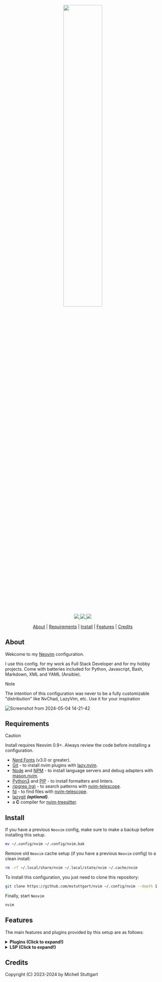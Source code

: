 <h2 align="center">
    <br>
  <a href="https://neovim.io">
    <img src="https://github.com/mstuttgart/nvim/assets/8174740/585d3de3-fb9e-43f8-bc43-068aa073b157" width="50%">
  </a>
</h2>

<p align="center">

<a href="https://dotfyle.com/mstuttgart/nvim">
<img src="https://dotfyle.com/mstuttgart/nvim/badges/plugins?style=for-the-badge" />
</a>
<a href="https://dotfyle.com/mstuttgart/nvim">
 <img src="https://dotfyle.com/mstuttgart/nvim/badges/leaderkey?style=for-the-badge" />
</a>
<a href="https://dotfyle.com/mstuttgart/nvim">
 <img src="https://dotfyle.com/mstuttgart/nvim/badges/plugin-manager?style=for-the-badge" />
</a>

</p>

<p align="center">
  <a href="#about">About</a> |
  <a href="#requirements">Requirements</a> |
  <a href="#install">Install</a> |
  <a href="#features">Features</a> |
  <a href="#credits">Credits</a>
</p>

## About

Wekcome to my [Neovim](https://neovim.io/) configuration.

I use this config. for my work as Full Stack Developer and for my hobby projects. Come with batteries included for Python, Javascript, Bash, Markdown, XML and YAML (Ansible).

> [!NOTE]
> The intention of this configuration was never to be a fully customizable "distribution" like NvChad, LazyVim, etc. Use it for your inspiration

![Screenshot from 2024-05-04 14-21-42](https://github.com/mstuttgart/nvim/assets/8174740/51b6059b-cdf9-4478-b5f9-6340f3b847bb)


## Requirements

> [!CAUTION]
 > Install requires Neovim 0.9+. Always review the code before installing a configuration.

- [Nerd Fonts](https://www.nerdfonts.com/) (v3.0 or greater).
- [Git](https://git-scm.com/) - to install nvim plugins with [lazy.nvim](https://github.com/folke/lazy.nvim).
- [Node](https://nodejs.org/) and [NPM](https://www.npmjs.com/package/npm) - to install language servers and debug adapters with [mason.nvim](https://github.com/williamboman/mason.nvim).
- [Python3](https://www.python.org/) and [PIP](https://pip.pypa.io/en/stable/installation/) - to install formatters and linters.
- [ripgrep (rg)](https://github.com/BurntSushi/ripgrep) - to search patterns with [nvim-telescope](https://github.com/nvim-telescope/telescope.nvim).
- [fd](https://github.com/sharkdp/fd) - to find files with [nvim-telescope](https://github.com/nvim-telescope/telescope.nvim).
- [lazygit](https://github.com/jesseduffield/lazygit) **_(optional)_**.
- a **C** compiler for [nvim-treesitter](https://github.com/nvim-treesitter/nvim-treesitter#requirements).

## Install

If you have a previous `Neovim` config, make sure to make a backup before installing this 
setup.

```bash
mv ~/.config/nvim ~/.config/nvim.bak
```

Remove old `Neovim` cache setup (if you have a previous `Neovim` config) to a clean install:

```bash
rm -rf ~/.local/share/nvim ~/.local/state/nvim ~/.cache/nvim
```

To install this configuration, you just need to clone this repository:

```bash
git clone https://github.com/mstuttgart/nvim ~/.config/nvim --depth 1
```

Finally, start `Neovim`

```bash
nvim
```

## Features

The main features and plugins provided by this setup are as follows:

<details><summary> <b>Plugins (Click to expand!)</b></summary>

#### bars-and-lines

+ [SmiteshP/nvim-navic](https://dotfyle.com/plugins/SmiteshP/nvim-navic)
+ [utilyre/barbecue.nvim](https://dotfyle.com/plugins/utilyre/barbecue.nvim)
#### colorscheme

+ [shaunsingh/nord.nvim](https://dotfyle.com/plugins/shaunsingh/nord.nvim)
+ [sainnhe/gruvbox-material](https://dotfyle.com/plugins/sainnhe/gruvbox-material)
+ [catppuccin/nvim](https://dotfyle.com/plugins/catppuccin/nvim)
+ [neanias/everforest-nvim](https://dotfyle.com/plugins/neanias/everforest-nvim)
#### comment

+ [echasnovski/mini.comment](https://dotfyle.com/plugins/echasnovski/mini.comment)
+ [danymat/neogen](https://dotfyle.com/plugins/danymat/neogen)
#### completion

+ [hrsh7th/nvim-cmp](https://dotfyle.com/plugins/hrsh7th/nvim-cmp)
#### cursorline

+ [echasnovski/mini.cursorword](https://dotfyle.com/plugins/echasnovski/mini.cursorword)
#### editing-support

+ [windwp/nvim-autopairs](https://dotfyle.com/plugins/windwp/nvim-autopairs)
#### file-explorer

+ [nvim-tree/nvim-tree.lua](https://dotfyle.com/plugins/nvim-tree/nvim-tree.lua)
#### formatting

+ [stevearc/conform.nvim](https://dotfyle.com/plugins/stevearc/conform.nvim)
#### fuzzy-finder

+ [nvim-telescope/telescope.nvim](https://dotfyle.com/plugins/nvim-telescope/telescope.nvim)
#### git

+ [lewis6991/gitsigns.nvim](https://dotfyle.com/plugins/lewis6991/gitsigns.nvim)
+ [kdheepak/lazygit.nvim](https://dotfyle.com/plugins/kdheepak/lazygit.nvim)
#### icon

+ [nvim-tree/nvim-web-devicons](https://dotfyle.com/plugins/nvim-tree/nvim-web-devicons)
#### indent

+ [echasnovski/mini.indentscope](https://dotfyle.com/plugins/echasnovski/mini.indentscope)
#### keybinding

+ [folke/which-key.nvim](https://dotfyle.com/plugins/folke/which-key.nvim)
+ [max397574/better-escape.nvim](https://dotfyle.com/plugins/max397574/better-escape.nvim)
#### lsp

+ [mfussenegger/nvim-lint](https://dotfyle.com/plugins/mfussenegger/nvim-lint)
+ [nvimtools/none-ls.nvim](https://dotfyle.com/plugins/nvimtools/none-ls.nvim)
+ [neovim/nvim-lspconfig](https://dotfyle.com/plugins/neovim/nvim-lspconfig)
+ [hedyhli/outline.nvim](https://dotfyle.com/plugins/hedyhli/outline.nvim)
+ [onsails/lspkind.nvim](https://dotfyle.com/plugins/onsails/lspkind.nvim)
#### lsp-installer

+ [williamboman/mason.nvim](https://dotfyle.com/plugins/williamboman/mason.nvim)
#### markdown-and-latex

+ [iamcco/markdown-preview.nvim](https://dotfyle.com/plugins/iamcco/markdown-preview.nvim)
#### nvim-dev

+ [MunifTanjim/nui.nvim](https://dotfyle.com/plugins/MunifTanjim/nui.nvim)
+ [nvim-lua/plenary.nvim](https://dotfyle.com/plugins/nvim-lua/plenary.nvim)
#### plugin-manager

+ [folke/lazy.nvim](https://dotfyle.com/plugins/folke/lazy.nvim)
#### preconfigured

+ [AstroNvim/AstroNvim](https://dotfyle.com/plugins/AstroNvim/AstroNvim)
#### scrolling

+ [karb94/neoscroll.nvim](https://dotfyle.com/plugins/karb94/neoscroll.nvim)
#### search

+ [nvim-pack/nvim-spectre](https://dotfyle.com/plugins/nvim-pack/nvim-spectre)
#### session

+ [rmagatti/auto-session](https://dotfyle.com/plugins/rmagatti/auto-session)
#### snippet

+ [rafamadriz/friendly-snippets](https://dotfyle.com/plugins/rafamadriz/friendly-snippets)
+ [L3MON4D3/LuaSnip](https://dotfyle.com/plugins/L3MON4D3/LuaSnip)
#### split-and-window

+ [echasnovski/mini.bufremove](https://dotfyle.com/plugins/echasnovski/mini.bufremove)
#### statusline

+ [nvim-lualine/lualine.nvim](https://dotfyle.com/plugins/nvim-lualine/lualine.nvim)
#### syntax

+ [nvim-treesitter/nvim-treesitter-textobjects](https://dotfyle.com/plugins/nvim-treesitter/nvim-treesitter-textobjects)
+ [kylechui/nvim-surround](https://dotfyle.com/plugins/kylechui/nvim-surround)
+ [nvim-treesitter/nvim-treesitter](https://dotfyle.com/plugins/nvim-treesitter/nvim-treesitter)
#### tabline

+ [akinsho/bufferline.nvim](https://dotfyle.com/plugins/akinsho/bufferline.nvim)
#### utility

+ [folke/noice.nvim](https://dotfyle.com/plugins/folke/noice.nvim)
+ [rcarriga/nvim-notify](https://dotfyle.com/plugins/rcarriga/nvim-notify)
+ [stevearc/dressing.nvim](https://dotfyle.com/plugins/stevearc/dressing.nvim)

</details>

<details><summary> <b>LSP (Click to expand!)</b></summary>

+ ansiblels
+ bashls
+ cssls
+ html
+ lemminx
+ lua_ls
+ marksman
+ pyright
+ svelte
+ tsserver

</details>

## Credits

Copyright (C) 2023-2024 by Michell Stuttgart

